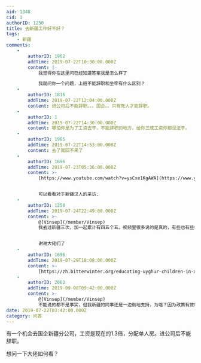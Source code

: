 ```yaml
---
aid: 1348
cid: 1
authorID: 1250
title: 去新疆工作好不好？
tags:
    - 新疆
comments:
    -
        authorID: 1962
        addTime: 2019-07-22T10:30:00.000Z
        content: |-
            我觉得你在这里问已经知道答案我是怎么样了

            我就问你一个问题，上班不能辞职和坐牢有什么区别？
    -
        authorID: 1816
        addTime: 2019-07-22T12:04:00.000Z
        content: 进公司后不能辞职。。。国企。。只有死人才能辞职。
    -
        authorID: 1
        addTime: 2019-07-22T14:30:00.000Z
        content: 哪怕你是为了工资去干，不能辞职的地方，给你三成工资你都没法子。
    -
        authorID: 1965
        addTime: 2019-07-22T14:53:00.000Z
        content: 去了就回不来了
    -
        authorID: 1696
        addTime: 2019-07-23T05:36:00.000Z
        content: >-
            [https://www.youtube.com/watch?v=ysCxe1KgAWA](https://www.youtube.com/watch?v=ysCxe1KgAWA)


            可以看看对于新疆汉人的采访.
    -
        authorID: 1250
        addTime: 2019-07-24T22:49:00.000Z
        content: >-
            @[Vinsep](/member/Vinsep)
            我去过新疆三次，加一起累计有四五个五。视频里很多说的是真的，有些也有些偏见。比如去机场安检都是一样检查皮带和鞋子。


            谢谢大佬们了
    -
        authorID: 1696
        addTime: 2019-07-29T18:08:00.000Z
        content: >-
            [https://zh.bitterwinter.org/educating-uyghur-children-in-xinjiang/](https://zh.bitterwinter.org/educating-uyghur-children-in-xinjiang/)
    -
        authorID: 2062
        addTime: 2019-09-08T09:42:00.000Z
        content: >-
            @[Vinsep](/member/Vinsep)
            不能说的都不是事实，但我新疆的同事还是一边倒地支持，为啥？因为政策有效啊，没有恐怖活动了。老实说，外人还是少哔哔了，把大多数汉人送到那里，接受几次汽车炸弹，大部分人搞不好还要支持更激进的政策。
date: 2019-07-22T03:42:00.000Z
category: 问答
---
```


有一个机会去国企新疆分公司，工资是现在的1.3倍，分配单人房。进公司后不能辞职。

想问一下大佬如何看？

